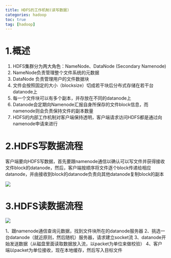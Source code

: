 ```yaml
---
title: HDFS的工作机制(读写数据)
categories: hadoop   
toc: true  
tag: [hadoop]
---
```





# 1.概述
1. HDFS集群分为两大角色：NameNode、DataNode  (Secondary Namenode)
2. NameNode负责管理整个文件系统的元数据
3. DataNode 负责管理用户的文件数据块
4. 文件会按照固定的大小（blocksize）切成若干块后分布式存储在若干台datanode上
5. 每一个文件块可以有多个副本，并存放在不同的datanode上
6. Datanode会定期向Namenode汇报自身所保存的文件block信息，而namenode则会负责保持文件的副本数量
7. HDFS的内部工作机制对客户端保持透明，客户端请求访问HDFS都是通过向namenode申请来进行

<!--more-->

# 2.HDFS写数据流程
客户端要向HDFS写数据，首先要跟namenode通信以确认可以写文件并获得接收文件block的datanode，然后，客户端按顺序将文件逐个block传递给相应datanode，并由接收到block的datanode负责向其他datanode复制block的副本


![](http://ols7leonh.bkt.clouddn.com//assert/img/bigdata/hadoop/read_write_data/write_data.png)



# 3.HDFS读数据流程

![](http://ols7leonh.bkt.clouddn.com//assert/img/bigdata/hadoop/read_write_data/read_data.png)


1、跟namenode通信查询元数据，找到文件块所在的datanode服务器
2、挑选一台datanode（就近原则，然后随机）服务器，请求建立socket流
3、datanode开始发送数据（从磁盘里面读取数据放入流，以packet为单位来做校验）
4、客户端以packet为单位接收，现在本地缓存，然后写入目标文件